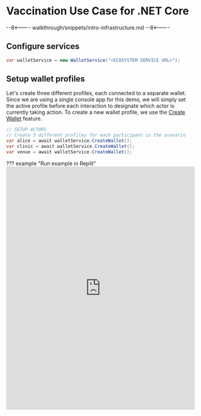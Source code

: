 # Vaccination Use Case for .NET Core

--8<----
walkthrough/snippets/intro-infrastructure.md
--8<----

## Configure services

```csharp
var walletService = new WalletService("<ECOSYSTEM SERVICE URL>");
```

## Setup wallet profiles

Let's create three different profiles, each connected to a separate wallet. Since we are using a single console app for this demo, we will simply set the active profile before each interaction to designate which actor is currently taking action.
To create a new wallet profile, we use the [Create Wallet](/reference/services/wallet-service/#create-wallet) feature.

```csharp
// SETUP ACTORS
// Create 3 different profiles for each participant in the scenario
var alice = await walletService.CreateWallet();
var clinic = await walletService.CreateWallet();
var venue = await walletService.CreateWallet();
```


??? example "Run example in Replit"
    <iframe frameborder="0" width="100%" height="650px" src="https://replit.com/@trinsic/VaccinationSample-dotnet?lite=true"></iframe>